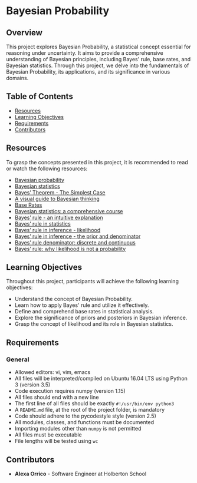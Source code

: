 # Bayesian Probability

## Overview
This project explores Bayesian Probability, a statistical concept essential for reasoning under uncertainty. It aims to provide a comprehensive understanding of Bayesian principles, including Bayes' rule, base rates, and Bayesian statistics. Through this project, we delve into the fundamentals of Bayesian Probability, its applications, and its significance in various domains.

## Table of Contents
- [Resources](#resources)
- [Learning Objectives](#learning-objectives)
- [Requirements](#requirements)
- [Contributors](#contributors)

## Resources
To grasp the concepts presented in this project, it is recommended to read or watch the following resources:
- [Bayesian probability](https://en.wikipedia.org/wiki/Bayesian_probability)
- [Bayesian statistics](https://en.wikipedia.org/wiki/Bayesian_statistics)
- [Bayes’ Theorem - The Simplest Case](https://www.probabilisticworld.com/bayes-theorem/)
- [A visual guide to Bayesian thinking](https://ncase.me/bayes/)
- [Base Rates](https://en.wikipedia.org/wiki/Base_rate)
- [Bayesian statistics: a comprehensive course](https://www.coursera.org/learn/bayesian-statistics)
- [Bayes’ rule - an intuitive explanation](https://www.analyticsvidhya.com/blog/2021/06/bayes-theorem-an-intuitive-explanation/)
- [Bayes’ rule in statistics](https://www.probabilitycourse.com/chapter1/1_2_3_bayes_rule.php)
- [Bayes’ rule in inference - likelihood](https://stats.stackexchange.com/questions/64599/what-is-likelihood-in-bayesian-statistics)
- [Bayes’ rule in inference - the prior and denominator](https://brilliant.org/wiki/bayes-theorem/)
- [Bayes’ rule denominator: discrete and continuous](https://towardsdatascience.com/bayes-theorem-the-math-the-myth-and-the-programming-bf5508cddf4b)
- [Bayes’ rule: why likelihood is not a probability](https://www.lesswrong.com/posts/96SNT3Zt5t3c6skzH/bayes-theorem-is-not-optional)

## Learning Objectives
Throughout this project, participants will achieve the following learning objectives:
- Understand the concept of Bayesian Probability.
- Learn how to apply Bayes' rule and utilize it effectively.
- Define and comprehend base rates in statistical analysis.
- Explore the significance of priors and posteriors in Bayesian inference.
- Grasp the concept of likelihood and its role in Bayesian statistics.

## Requirements
### General
- Allowed editors: vi, vim, emacs
- All files will be interpreted/compiled on Ubuntu 16.04 LTS using Python 3 (version 3.5)
- Code execution requires numpy (version 1.15)
- All files should end with a new line
- The first line of all files should be exactly `#!/usr/bin/env python3`
- A `README.md` file, at the root of the project folder, is mandatory
- Code should adhere to the pycodestyle style (version 2.5)
- All modules, classes, and functions must be documented
- Importing modules other than `numpy` is not permitted
- All files must be executable
- File lengths will be tested using `wc`

## Contributors
- **Alexa Orrico** - Software Engineer at Holberton School

